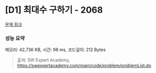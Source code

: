 # [D1] 최대수 구하기 - 2068 

[문제 링크](https://swexpertacademy.com/main/code/problem/problemDetail.do?contestProbId=AV5QQhbqA4QDFAUq) 

### 성능 요약

메모리: 42,736 KB, 시간: 98 ms, 코드길이: 212 Bytes



> 출처: SW Expert Academy, https://swexpertacademy.com/main/code/problem/problemList.do